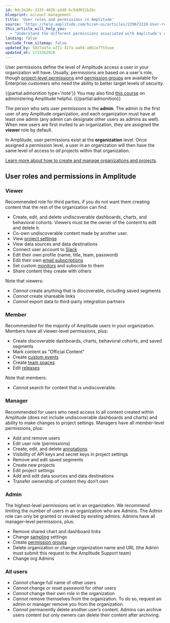 ```yaml
---
id: 9dc3e28c-3335-4026-a3d0-6c5dd011b2bc
blueprint: account-management
title: 'User roles and permissions in Amplitude'
source: 'https://help.amplitude.com/hc/en-us/articles/229672228-User-roles-and-permissions-in-Amplitude'
this_article_will_help_you:
  - "Understand the different permissions associated with Amplitude's user roles"
landing: false
exclude_from_sitemap: false
updated_by: 5817a4fa-a771-417a-aa94-a0b1e7f55eae
updated_at: 1715362928
---
```

User permissions define the level of Amplitude access a user in your organization will have. Usually, permissions are based on a user's role, though [project-level permissions](/docs/admin/account-management/manage-users) and [permission groups](/docs/admin/account-management/manage-permission-groups) are available for Enterprise customers who need the ability to better target levels of security.

{{partial:admonition type='note'}}
You may also find [this course](https://academy.amplitude.com/amplitude-analytics-admin-essentials) on administering Amplitude helpful.
{{/partial:admonition}}

The person who sets user permissions is the **admin**. The admin is the first user of any Amplitude organization, and each organization must have at least one admin (any admin can designate other users as admins as well). When new users are first invited to an organization, they are assigned the **viewer** role by default.

In Amplitude, user permissions exist at the **organization** level. Once assigned a permission level, a user in an organization will then have the same level of access to *all* projects within that organization. 

[Learn more about how to create and manage organizations and projects](/docs/admin/account-management/manage-users).

## User roles and permissions in Amplitude


### Viewer
Recommended role for third parties, if you do not want them creating content that the rest of the organization can find.

* Create, edit, and delete undiscoverable dashboards, charts, and behavioral cohorts. Viewers must be the owner of the content to edit and delete it.
* Co-own undiscoverable content made by another user.
* View [project settings](https://help.amplitude.com/hc/en-us/articles/360058073772#01H8M5S1432YFZ868JDCB51B52)
* View data sources and data destinations
* Connect user account to [Slack](https://help.amplitude.com/hc/en-us/articles/227613388)
* Edit their own profile (name, title, team, password)
* Edit their own [email subscriptions](https://help.amplitude.com/hc/en-us/articles/229505188#h_01EF0JV5AH4SYEJMNMYNVYMR4D)
* Set custom [monitors](https://help.amplitude.com/hc/en-us/articles/115001764612) and subscribe to them
* Share content they create with others

Note that viewers:
* *Cannot* create anything that is discoverable, including saved segments
* *Cannot* create shareable links
* *Cannot* export data to third-party integration partners

### Member
Recommended for the majority of Amplitude users in your organization. Members have all viewer-level permissions, plus:

* Create discoverable dashboards, charts, behavioral cohorts, and saved segments
* Mark content as "Official Content"
* Create [custom events](https://help.amplitude.com/hc/en-us/articles/16805886899483-Custom-events)
* Create [team spaces](https://help.amplitude.com/hc/en-us/articles/360016524911)
* Edit [releases](https://help.amplitude.com/hc/en-us/articles/360017800371)

Note that members:

* *Cannot* search for content that is undiscoverable.
 
### Manager
Recommended for users who need access to all content created within Amplitude (does not include undiscoverable dashboards and charts) and ability to make changes to project settings. Managers have all member-level permissions, plus:

* Add and remove users
* Edit user role (permissions)
* Create, edit, and delete [annotations](/docs/analytics/microscope)
* Visibility of API keys and secret keys in project settings
* Remove and edit saved segments
* Create new projects
* Edit project settings
* Add and edit data sources and data destinations
* Transfer ownership of content they don’t own

### Admin
The highest-level permissions set in an organization. We recommend limiting the number of users in an organization who are Admins. The Admin role can only be granted or revoked by existing admins. Admins have all manager-level permissions, plus:

* Remove shared chart and dashboard links
* Change [sampling](/docs/admin/account-management/manage-event-volume) settings
* Create [permission groups](/docs/admin/account-management/manage-permission-groups)
* Delete organization or change organization name and URL (the Admin must submit this request to the Amplitude Support team)
* Change org Admins

### All users
* *Cannot* change full name of other users
* *Cannot* change or reset password for other users
* *Cannot* change their own role in the organization
* *Cannot* remove themselves from the organization. To do so, request an admin or manager remove you from the organization.
* *Cannot* permanently delete another user’s content. Admins can archive users content but only owners can delete their content after archiving.